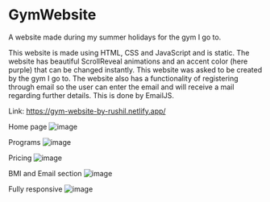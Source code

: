 # GymWebsite
A website made during my summer holidays for the gym I go to.

This website is made using HTML, CSS and JavaScript and is static. The website has beautiful ScrollReveal animations and an accent color (here purple) that can be changed instantly. This website was asked to be created by the gym I go to.
The website also has a functionality of registering through email so the user can enter the email and will receive a mail regarding further details. This is done by EmailJS.

Link: https://gym-website-by-rushil.netlify.app/

Home page
![image](https://github.com/RushilShivade/GymWebsite/assets/116446026/fccacc45-79aa-422c-944a-f40e056dd010)

Programs
![image](https://github.com/RushilShivade/GymWebsite/assets/116446026/bec2a3f3-994e-4beb-b155-b4d05c807c94)

Pricing
![image](https://github.com/RushilShivade/GymWebsite/assets/116446026/7d5900a7-1c86-43b5-b3b3-767364336059)

BMI and Email section
![image](https://github.com/RushilShivade/GymWebsite/assets/116446026/69fbdc00-2b72-4a90-a8b6-fb820e359a1f)

Fully responsive
![image](https://github.com/RushilShivade/GymWebsite/assets/116446026/eb163624-d619-48eb-9950-34d71459524c)
